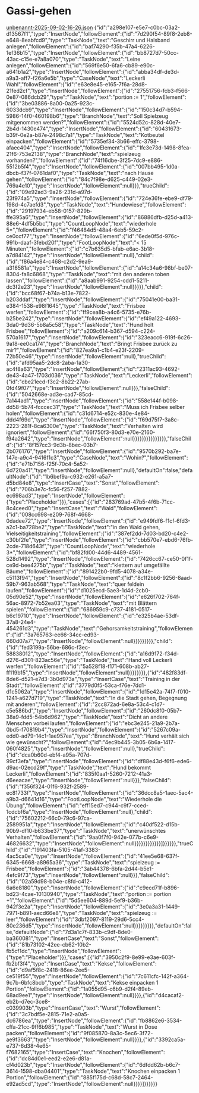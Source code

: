 # Gassi-gehen
[unbenannt-2025-09-02-16-26.json](https://github.com/user-attachments/files/22097189/unbenannt-2025-09-02-16-26.json)
{"id":"a298e107-e5e7-c0bc-03a2-d13567f1","type":"InsertNode","followElement":{"id":"7d290f54-89f8-2eb8-e648-8eabfcd9","type":"TaskNode","text":"Geschirr und Halsband anlegen","followElement":{"id":"baf74290-f35b-47a4-6226-1ef36b15","type":"InsertNode","followElement":{"id":"bb8727d7-50cc-43ac-c15e-e7a8a070","type":"TaskNode","text":"Leine anlegen","followElement":{"id":"569f6e50-6fa6-cb89-e90c-a641b1a2","type":"InsertNode","followElement":{"id":"abba34df-de3d-a9a3-aff7-f26a6e5b","type":"CaseNode","text":"Leckerli Wahl","followElement":{"id":"e63e8e45-e165-7f6a-28d8-21fed2cf","type":"InsertNode","followElement":{"id":"27551756-fcb3-f566-0e87-086dcb29","type":"TaskNode","text":"portion := 1","followElement":{"id":"3be03886-8a00-0a25-923c-6033dcb9","type":"InsertNode","followElement":{"id":"150c34d7-b594-5986-14f0-460198b6","type":"BranchNode","text":"Soll Spielzeug mitgenommen werden?","followElement":{"id":"5524d52c-828d-40e7-2b4d-1430e474","type":"InsertNode","followElement":{"id":"60431673-b39f-0e2a-b87e-2498c7a1","type":"TaskNode","text":"Kotbeutel einpacken","followElement":{"id":"5735ef34-3b66-effc-3798-afaec404","type":"InsertNode","followElement":{"id":"1fc3e73d-1498-8fea-21f6-753e2138","type":"BranchNode","text":"spielzeug vorhanden?","followElement":{"id":"74f16dbe-3f25-7dc9-e886-5512b5f4","type":"InsertNode","followElement":{"id":"007bb495-1d0a-dbcb-f37f-0761daf0","type":"TaskNode","text":"nach Hause gehen","followElement":{"id":"84c7f98e-d625-c449-02e3-769a4e10","type":"InsertNode","followElement":null}}},"trueChild":{"id":"09e92ad3-9a26-231d-a97d-23f974a5","type":"InsertNode","followElement":{"id":"724e36fe-ebe9-df79-198d-4c7aefd3","type":"TaskNode","text":"Hundewiese","followElement":{"id":"29197934-eb58-0157-829b-ffe395a6","type":"InsertNode","followElement":{"id":"86886dfb-d25d-a413-88e6-4df5b5bc","type":"CountLoopNode","text":"wiederhole 5*","followElement":{"id":"f46484d5-48a4-6eb5-59c2-ce0ccf77","type":"InsertNode","followElement":{"id":"6ede0f5d-976c-991b-daaf-3febd20f","type":"FootLoopNode","text":"< 15 Minuten","followElement":{"id":"c7b635d5-bfab-e6ac-3b18-a7d84142","type":"InsertNode","followElement":null},"child":{"id":"f86a4e84-c468-c2d2-9ea9-a316581a","type":"InsertNode","followElement":{"id":"a14c34a6-98bf-be07-8304-fa8c6868","type":"TaskNode","text":"mit den anderen toben lassen","followElement":{"id":"a8aab991-9254-cdd1-5211-dc3f2e23","type":"InsertNode","followElement":null}}}}},"child":{"id":"bcc68f67-b74a-b13e-7822-b203ddaf","type":"InsertNode","followElement":{"id":"75041e00-ba31-e384-1538-e98f1645","type":"TaskNode","text":"Frisbee werfen","followElement":{"id":"ff9cea8b-a4c6-5735-e76b-b25be242","type":"InsertNode","followElement":{"id":"ef49a122-4693-3da0-9d36-5b8a5c58","type":"TaskNode","text":"Hund holt Frisbee","followElement":{"id":"a209c614-b367-d594-c224-570a1617","type":"InsertNode","followElement":{"id":"323eacc6-919f-6c26-9a18-ee0ca174","type":"BranchNode","text":"Bringt Frisbee zurück zu mir?","followElement":{"id":"827ea9a1-c1b4-e23f-2209-72b50e46","type":"InsertNode","followElement":null},"trueChild":{"id":"afd95aa5-2dc8-2aba-1a30-ac4f8a63","type":"InsertNode","followElement":{"id":"2311ac93-4692-de43-4a47-1703d036","type":"TaskNode","text":"Leckerli","followElement":{"id":"cbe21ecd-f3c2-8b22-27ab-0fd49f07","type":"InsertNode","followElement":null}}},"falseChild":{"id":"5042668e-ad3e-cad7-85cd-7a144ad1","type":"InsertNode","followElement":{"id":"558e144f-b098-dd58-5b74-fcccec31","type":"TaskNode","text":"Muss ich Frisbee selber holen","followElement":{"id":"c31d6714-e52c-830e-4e84-ddd4f69d","type":"InsertNode","followElement":{"id":"f69d75f7-3a8c-2223-281f-8ca6300e","type":"TaskNode","text":"Verhalten wird ignoriert","followElement":{"id":"66f750f3-80d3-e70e-2160-f94a2642","type":"InsertNode","followElement":null}}}}}}}}}}}}}}},"falseChild":{"id":"8f157cc3-9d3b-8bec-03b7-2b076176","type":"InsertNode","followElement":{"id":"9570b292-ba7e-147e-a9c4-9416f1c3","type":"CaseNode","text":"Wohin?","followElement":{"id":"e71b7156-f25f-70c4-5a52-6d720a41","type":"InsertNode","followElement":null},"defaultOn":false,"defaultNode":{"id":"1b6bef9a-c932-e261-a5a7-d5bd84e8","type":"InsertCase","text":"Sonst","followElement":{"id":"706b3e7c-fc56-f257-7882-ec698ad3","type":"InsertNode","followElement":{"type":"Placeholder"}}},"cases":[{"id":"283769ad-47b5-4f6b-71cc-8c4ceed0","type":"InsertCase","text":"Wald","followElement":{"id":"008cc698-e209-768f-4668-0dadee72","type":"InsertNode","followElement":{"id":"e949fdf6-f1cf-6fd3-a2c1-ba728be2","type":"TaskNode","text":"in den Wald gehen, Vielseitigkeitstraining","followElement":{"id":"387ef2dd-7d03-bd20-c4e2-c30bf2fe","type":"InsertNode","followElement":{"id":"cbb570e7-ebd6-76fb-2cde-718d643f","type":"CountLoopNode","text":"wiederhole 3*","followElement":{"id":"bf82fd00-44d6-4489-4561-528d1492","type":"InsertNode","followElement":{"id":"7426cc67-ce50-0f1f-ce9d-bee4275b","type":"TaskNode","text":"klettern auf umgefällte Bäume","followElement":{"id":"891422b0-9fd5-4078-a34e-c5113f94","type":"InsertNode","followElement":{"id":"8c1f2bb6-9256-8aad-59b7-963ab568","type":"TaskNode","text":"quer feldein laufen","followElement":{"id":"d1025ecd-5ae3-1d4d-2cb0-05d90e52","type":"InsertNode","followElement":{"id":"e626f702-764f-56ac-8972-7b52ea03","type":"TaskNode","text":"mit Blättern spielen","followElement":{"id":"686959c9-c737-4181-0517-b6c19710","type":"InsertNode","followElement":{"id":"e325b4ae-53df-37a8-24e4-454261d3","type":"TaskNode","text":"Gehorsamkeitstraining","followElement":{"id":"3a765763-ee66-34cc-ed93-660d07a7","type":"InsertNode","followElement":null}}}}}}}}},"child":{"id":"fed3199a-56be-686c-f3ec-58838012","type":"InsertNode","followElement":{"id":"a16d9172-f34d-d276-d301-823ac56e","type":"TaskNode","text":"Hand voll Leckerli werfen","followElement":{"id":"5a528f18-f171-608b-ab27-ff119b15","type":"InsertNode","followElement":null}}}}}}}},{"id":"482f83df-8de6-d521-e7d3-3b0d973a","type":"InsertCase","text":"Training in der Stadt","followElement":{"id":"3779d0f5-53ca-f76e-7dd1-d1c5062a","type":"InsertNode","followElement":{"id":"1d15e42a-74f7-f010-1241-a627d719","type":"TaskNode","text":"In die Stadt gehen, Begegnung mit anderen","followElement":{"id":"2cc872ad-6e8a-53c4-c1d7-c5e586bd","type":"InsertNode","followElement":{"id":"260dc8f0-05b7-38a9-fdd5-54b6d962","type":"TaskNode","text":"Dicht an andere Menschen vorbei laufen","followElement":{"id":"ebc3e245-21a9-2b7a-0bd5-f70819b4","type":"InsertNode","followElement":{"id":"5267c09a-edd0-ad79-14c1-1ae957ea","type":"BranchNode","text":"Hund verhält sich wie gewünscht?","followElement":{"id":"4ec9b445-3b05-6b6a-1417-060f4825","type":"InsertNode","followElement":null},"trueChild":{"id":"dca0b60d-ebf4-a95a-707d-99cf3efa","type":"InsertNode","followElement":{"id":"df88e43d-f6f6-ede6-d9ac-02ecd29f","type":"TaskNode","text":"Hund bekommt Leckerli","followElement":{"id":"835f0aa1-5260-7212-41a3-d6eeacae","type":"InsertNode","followElement":null}}},"falseChild":{"id":"f356f324-01f6-932f-2589-ec81733f","type":"InsertNode","followElement":{"id":"36dcc8a5-1aec-5ac4-a9b3-d6641d16","type":"FootLoopNode","text":"Wiederhole die Übung","followElement":{"id":"eff15ed7-c944-c9f7-cced-1cdcbf6a","type":"InsertNode","followElement":null},"child":{"id":"75602212-66c0-79c6-97ca-2589951a","type":"InsertNode","followElement":{"id":"c40df522-d15b-90b9-df10-b633be37","type":"TaskNode","text":"unerwünschtes Verhalten","followElement":{"id":"9aa0f7f0-942e-077b-c6e9-46826632","type":"InsertNode","followElement":null}}}}}}}}}}}}]}}}}}},"trueChild":{"id":"191403fa-5105-41af-3383-4ac5ca0e","type":"InsertNode","followElement":{"id":"41ee5e68-637f-6345-6668-a8965a36","type":"TaskNode","text":"spielzeug := Frisbee","followElement":{"id":"3ab44378-6bfa-2d44-b5e1-4efc9f73","type":"InsertNode","followElement":null}}},"falseChild":{"id":"02a59d98-b04e-c8fd-c412-6a6e8180","type":"InsertNode","followElement":{"id":"c9ecd71f-b896-bd23-4cae-10130940","type":"TaskNode","text":"portion := portion +1","followElement":{"id":"5d5ee604-889d-5ef9-b36b-942f3e2a","type":"InsertNode","followElement":{"id":"3e0a3a31-1449-7971-b891-aecd66e8","type":"TaskNode","text":"spielzeug := leer","followElement":{"id":"3dbf2097-8119-29d6-5cc4-80e236d5","type":"InsertNode","followElement":null}}}}}}}}},"defaultOn":false,"defaultNode":{"id":"7d3a1c7f-833b-c9df-8de0-ba360081","type":"InsertCase","text":"Sonst","followElement":{"id":"81b73102-42ee-cb62-10b2-fb5cf1dc","type":"InsertNode","followElement":{"type":"Placeholder"}}},"cases":[{"id":"3950c2f9-8e99-e3ae-603f-fb2bf3f4","type":"InsertCase","text":"Kekse","followElement":{"id":"d9af5f8c-2418-86ee-2ee5-ce519f55","type":"InsertNode","followElement":{"id":"7c611cfc-142f-a364-9c7b-6bfc8bcb","type":"TaskNode","text":"Kekse einpacken 1 Portion","followElement":{"id":"1a055d95-c6b9-d2f4-89eb-68ad9ee1","type":"InsertNode","followElement":null}}}},{"id":"d4cacaf2-eb2b-d7ec-3ce8-c039903b","type":"InsertCase","text":"Wurst","followElement":{"id":"3c7bdf5e-2815-71e2-a0a5-dc6786ea","type":"InsertNode","followElement":{"id":"fb8862e6-3534-cffa-21cc-9ff6b985","type":"TaskNode","text":"Wurst in Dose packen","followElement":{"id":"9f085870-8a3c-5ec6-3f72-ae9f3663","type":"InsertNode","followElement":null}}}},{"id":"3392ca5a-e737-6d38-4e65-f7682165","type":"InsertCase","text":"Knochen","followElement":{"id":"dc84d0e1-eed2-e2e6-d81a-cf4d023b","type":"InsertNode","followElement":{"id":"6dfdd62b-b6c7-3614-1598-dba04401","type":"TaskNode","text":"Knochen einpacken 1 Portion","followElement":{"id":"885f175d-c68d-58c7-2464-e92ad5cd","type":"InsertNode","followElement":null}}}}]}}}}}}
